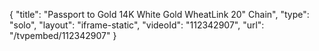 {
    "title": "Passport to Gold 14K White Gold WheatLink 20\" Chain",
    "type": "solo",
    "layout": "iframe-static",
    "videoId": "112342907",
    "url": "\/tvpembed\/112342907"
}